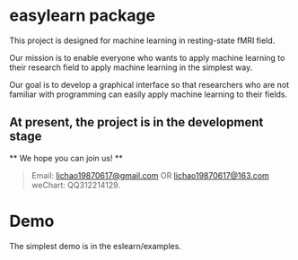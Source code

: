 # easylearn package 
This project is designed for machine learning in resting-state fMRI field.   

Our mission is to enable everyone who wants to apply machine learning to their research field to apply machine learning in the simplest way.  

Our goal is to develop a graphical interface so that researchers who are not familiar with programming can easily apply machine learning to their fields.  

## At present, the project is in the development stage  

** We hope you can join us! **

>Email: lichao19870617@gmail.com OR lichao19870617@163.com   
>weChart: QQ312214129.

# Demo
The simplest demo is in the eslearn/examples.